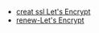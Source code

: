 * [creat ssl Let's Encrypt](https://gist.github.com/NguyenThaiHoc/1d0eee9429325c3c63eac349662368bb) 
* [renew-Let's Encrypt](https://gist.github.com/NguyenThaiHoc/ad6c7ee98f3a769d35e281f6090beeed)
